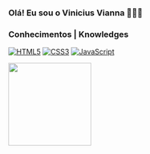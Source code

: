 ### Olá! Eu sou o Vinicius Vianna :man_technologist:👋

### Conhecimentos | Knowledges

[![HTML5](https://img.shields.io/badge/-HTML5-263238?style=for-the-badge&logo=html5&logoColor=white&link=https://github.com/Vinicius-Vianna/Doe/)](https://github.com/Vinicius-Vianna/Doe/)
[![CSS3](https://img.shields.io/badge/-CSS3-263238?style=for-the-badge&logo=css3&link=https://github.com/Vinicius-Vianna/Doe/)](https://github.com/Vinicius-Vianna/Doe/)
[![JavaScript](https://img.shields.io/badge/-JavaScript-263238?style=for-the-badge&logo=javascript&link=https://github.com/Vinicius-Vianna/realmdb)](https://github.com/Vinicius-Vianna/realmdb)

<p>
  <a href="https://github.com/Vinicius-Vianna/github-readme-stats">
    <img align="center" height="165" src="https://github-readme-stats.vercel.app/api?username=Vinicius-Vianna&layout=compact&theme=tokyonight"
    />
  </a>
</p>
